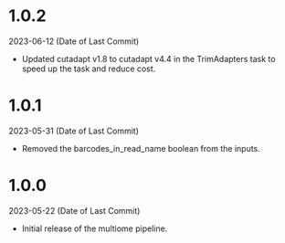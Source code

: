 # 1.0.2

2023-06-12 (Date of Last Commit)

* Updated cutadapt v1.8 to cutadapt v4.4 in the TrimAdapters task to speed up the task and reduce cost. 

# 1.0.1

2023-05-31 (Date of Last Commit)

* Removed the barcodes_in_read_name boolean from the inputs.

# 1.0.0

2023-05-22 (Date of Last Commit)

* Initial release of the multiome pipeline. 